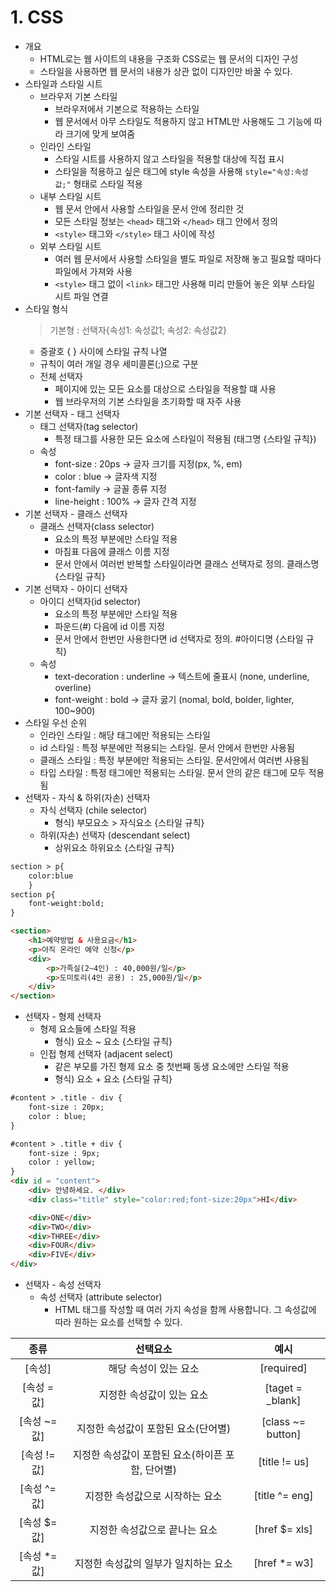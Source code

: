 # 1. CSS
- 개요
  - HTML로는 웹 사이트의 내용을 구조화 CSS로는 웹 문서의 디자인 구성
  - 스타일을 사용하면 웹 문서의 내용가 상관 없이 디자인만 바꿀 수 있다.
- 스타일과 스타일 시트
  - 브라우저 기본 스타일
    - 브라우저에서 기본으로 적용하는 스타일
    - 웹 문서에서 아무 스타일도 적용하지 않고 HTML만 사용해도 그 기능에 따라 크기에 맞게 보여줌
  - 인라인 스타일
    - 스타일 시트를 사용하지 않고 스타일을 적용할 대상에 직접 표시
    - 스타일을 적용하고 싶은 태그에 style 속성을 사용해 `style="속성:속성 값;"` 형태로 스타일 적용
  - 내부 스타일 시트
    - 웹 문서 안에서 사용할 스타일을 문서 안에 정리한 것
    - 모든 스타일 정보는 `<head>` 태그와 `</head>` 태그 안에서 정의
    - `<style>` 태그와 `</style>` 태그 사이에 작성
  - 외부 스타일 시트
    - 여러 웹 문서에서 사용할 스타일을 별도 파일로 저장해 놓고 필요할 때마다 파일에서 가져와 사용
    - `<style>` 태그 없이 `<link>` 태그만 사용해 미리 만들어 놓은 외부 스타일 시트 파일 연결
- 스타일 형식
    >기본형 : 선택자{속성1: 속성값1; 속성2: 속성값2}
    - 중괄호 { } 사이에 스타일 규칙 나열
    - 규칙이 여러 개일 경우 세미콜론(;)으로 구분
    - 전체 선택자
      - 페이지에 있는 모든 요소를 대상으로 스타일을 적용할 떄 사용
      - 웹 브라우저의 기본 스타일을 초기화할 때 자주 사용
- 기본 선택자 - 태그 선택자
  - 태그 선택자(tag selector)
    - 특정 태그를 사용한 모든 요소에 스타일이 적용됨 (태그명 {스타일 규칙})
  - 속성
    - font-size : 20ps -> 글자 크기를 지정(px, %, em)
    - color : blue -> 글자색 지정
    - font-family -> 글꼴 종류 지정
    - line-height : 100% -> 글자 간격 지정
- 기본 선택자 - 클래스 선택자
  - 클래스 선택자(class selector)
    - 요소의 특정 부분에만 스타일 적용
    - 마침표 다음에 클래스 이름 지정
    - 문서 안에서 여러번 반복할 스타일이라면 클래스 선택자로 정의. 클래스명{스타일 규칙}
- 기본 선택자 - 아이디 선택자
  - 아이디 선택자(id selector)
    - 요소의 특정 부분에만 스타일 적용
    - 파운드(#) 다음에 id 이름 지정
    - 문서 안에서 한번만 사용한다면 id 선택자로 정의. #아이디명 {스타일 규칙}
  - 속성
    - text-decoration : underline -> 텍스트에 줄표시 (none, underline, overline)
    - font-weight : bold -> 글자 굻기 (nomal, bold, bolder, lighter, 100~900)
- 스타일 우선 순위
  - 인라인 스타일 : 해당 태그에만 적용되는 스타일
  - id 스타일 : 특정 부분에만 적용되는 스타일. 문서 안에서 한번만 사용됨
  - 클래스 스타일 : 특정 부분에만 적용되는 스타일. 문서안에서 여러번 사용됨
  - 타입 스타일 : 특정 태그에만 적용되는 스타일. 문서 안의 같은 태그에 모두 적용됨
- 선택자 - 자식 & 하위(자손) 선택자
  - 자식 선택자 (chile selector)
    - 형식) 부모요소 > 자식요소 {스타일 규칙}
  - 하위(자손) 선택자 (descendant select)
    - 상위요소 하위요소 {스타일 규칙}    
```html
section > p{ 
    color:blue
    }
section p{
    font-weight:bold;
}

<section>
    <h1>예약방법 & 사용요금</h1>
    <p>아직 온라인 예약 신청</p>
    <div>
        <p>가족실(2~4인) : 40,000원/일</p>
        <p>도미토리(4인 공용) : 25,000원/일</p>
    </div>
</section>
```
- 선택자 - 형제 선택자
  - 형제 요소들에 스타일 적용
    - 형식) 요소 ~ 요소 {스타일 규칙}
  - 인접 형제 선택자 (adjacent select)
    - 같은 부모를 가진 형제 요소 중 첫번째 동생 요소에만 스타일 적용
    - 형식) 요소 + 요소 {스타일 규칙}
```html
#content > .title - div {
    font-size : 20px;
    color : blue;
}

#content > .title + div {
    font-size : 9px;
    color : yellow;
}
<div id = "content">
    <div> 안녕하세요. </div>
    <div class="title" style="color:red;font-size:20px">HI</div>

    <div>ONE</div>
    <div>TWO</div>
    <div>THREE</div>
    <div>FOUR</div>
    <div>FIVE</div>
</div>
```
- 선택자 - 속성 선택자
  - 속성 선택자 (attribute selector)
    - HTML 태그를 작성할 때 여러 가지 속성을 함께 사용합니다. 그 속성값에 따라 원하는 요소를 선택할 수 있다.

|종류|선택요소|예시|
|:---:|:---:|:---:|
|[속성]|해당 속성이 있는 요소|[required]|
|[속성 = 값]|지정한 속성값이 있는 요소|[taget = _blank]|
|[속성 ~= 값]|지정한 속성값이 포함된 요소(단어별)|[class ~= button]|
|[속성 != 값]|지정한 속성값이 포함된 요소(하이픈 포함, 단어별)|[title != us]|
|[속성 ^= 값]|지정한 속성값으로 시작하는 요소|[title ^= eng]|
|[속성 $= 값]|지정한 속성값으로 끝나는 요소|[href $= xls]|
|[속성 *= 값]|지정한 속성값의 일부가 일치하는 요소|[href *= w3]|
